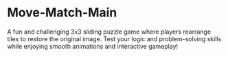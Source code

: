 # Move-Match-Main
A fun and challenging 3x3 sliding puzzle game where players rearrange tiles to restore the original image. Test your logic and problem-solving skills while enjoying smooth animations and interactive gameplay!
